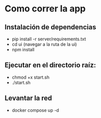 # Como correr la app

## Instalación de dependencias
- pip install -r server/requirements.txt
- cd ui (navegar a la ruta de la ui)
- npm install

## Ejecutar en el directorio raíz: 
- chmod +x start.sh
- ./start.sh

## Levantar la red
- docker compose up -d